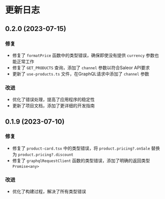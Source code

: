 # 更新日志

## 0.2.0 (2023-07-15)

### 修复
- 修复了 `formatPrice` 函数中的类型错误，确保即使没有提供 `currency` 参数也能正常工作
- 修复了 `GET_PRODUCTS` 查询，添加了 `channel` 参数以符合Saleor API要求
- 更新了 `use-products.ts` 文件，在GraphQL请求中添加了 `channel` 参数

### 改进
- 优化了错误处理，提高了应用程序的稳定性
- 更新了项目文档，添加了更详细的开发指南

## 0.1.9 (2023-07-10)

### 修复
- 修复了 `product-card.tsx` 中的类型错误，将 `product.pricing?.onSale` 替换为 `product.pricing?.discount`
- 修复了 `graphqlRequestClient` 函数的类型错误，添加了明确的返回类型 `Promise<any>`

### 改进
- 优化了构建过程，解决了所有类型错误 